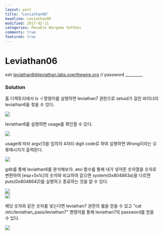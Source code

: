 ```yaml
---
layout: post
title: "Leviathan06"
headline: Leviathan06
modified: 2017-02-11
categories: Pwnable Wargame XothSec
comments: true
featured: true
---
```


# Leviathan06
ssh leviathan6@leviathan.labs.overthewire.org // password _________

### Solution
홈 디렉토리에서 ls -l 명령어를 실행하면 leviathan7 권한으로 setuid가 걸린 바이너리 leviathan6을 찾을 수 있다.

<img src="{{ site.url }}/images/2017-02-11/Leviathan06_01.png" style="display: block; margin: auto;">

leviathan6를 실행하면 usage를 확인할 수 있다.

<img src="{{ site.url }}/images/2017-02-11/Leviathan06_02.png" style="display: block; margin: auto;">

usage에 따라 argv[1]을 임의의 4자리 digit code로 하여 실행하면 Wrong이라는 오류메시지가 출력된다.

<img src="{{ site.url }}/images/2017-02-11/Leviathan06_03.png" style="display: block; margin: auto;">

gdb를 통해 leviathan6를 분석해보자.
atoi 함수를 통해 내가 넣어준 숫자열을 숫자로 변환하여 [esp+0x1c]의 숫자와 비교하여 같으면 system(0x804863a)을 다르면 puts(0x8048642)를 실행하고 종료하는 것을 알 수 있다.

<img src="{{ site.url }}/images/2017-02-11/Leviathan06_04_1.png" style="display: block; margin: auto;">

<img src="{{ site.url }}/images/2017-02-11/Leviathan06_04_2.png" style="display: block; margin: auto;">

해당 숫자와 같은 숫자를 넣는다면 leviathan7 권한의 쉘을 얻을 수 있고 "cat /etc/leviathan_pass/leviathan7" 명령어를 통해 leviathan7의 password를 얻을 수 있다.

<img src="{{ site.url }}/images/2017-02-11/Leviathan06_05.png" style="display: block; margin: auto;">
